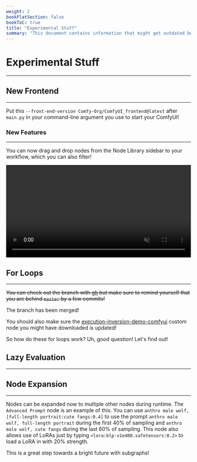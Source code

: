 ```yaml
---
weight: 2
bookFlatSection: false
bookToC: true
title: "Experimental Stuff"
summary: "This document contains information that might get outdated before you finish reading it! So make sure you have your glasses on!"
---
```


<!--markdownlint-disable MD025 MD033 MD038 -->

# Experimental Stuff

---

## New Frontend

---

Put this `--front-end-version Comfy-Org/ComfyUI_frontend@latest` after `main.py` in your command-line argument you use to start your ComfyUI!

### New Features

---

You can now drag and drop nodes from the Node Library sidebar to your workflow, which you can also filter!

<div style="text-align: center;">
    <video style="width: 100%;" autoplay loop muted playsinline>
        <source src="https://huggingface.co/k4d3/yiff_toolkit6/resolve/main/node_library_search_drag.mp4" type="video/mp4">
        Your browser does not support the video tag.
    </video>
</div>


## For Loops

---

~~You can check out the branch with [gh](https://cli.github.com/) but make sure to remind yourself that you are behind `master` by a few commits!~~

<!--
```bash
gh pr checkout 2666
```

You can switch back to `master` with:

```bash
git checkout master
```

Or alternatively you can do this:

```bash
gh pr checkout 2666
git fetch origin
git merge origin/master
```
-->

The branch has been merged!

You should also make sure the [execution-inversion-demo-comfyui](https://github.com/BadCafeCode/execution-inversion-demo-comfyui) custom node you might have downloaded is updated!

So how do these for loops work? Uh, good question! Let's find out!
## Lazy Evaluation

---

## Node Expansion

---

Nodes can be expanded now to multiple other nodes during runtime. The `Advanced Prompt` node is an example of this. You can use `anthro male wolf, [full-length portrait:cute fangs:0.4]` to use the prompt `anthro male wolf, full-length portrait` during the first 40% of sampling and `anthro male wolf, cute fangs` during the last 60% of sampling. This node also allows use of LoRAs just by typing `<lora:blp-v1e400.safetensors:0.2>` to load a LoRA in with 20% strength.

This is a great step towards a bright future with subgraphs!

